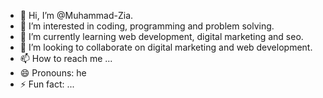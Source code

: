 - 👋 Hi, I’m @Muhammad-Zia.
- 👀 I’m interested in coding, programming and problem solving.
- 🌱 I’m currently learning web development, digital marketing and seo.
- 💞️ I’m looking to collaborate on digital marketing and web development.
- 📫 How to reach me ... 
- 😄 Pronouns: he
- ⚡ Fun fact: ...

<!---
Muhammad-Zia/is a ✨ special ✨ repository because its `README.md` (this file) appears on your GitHub profile.
You can click the Preview link to take a look at your changes.
--->
